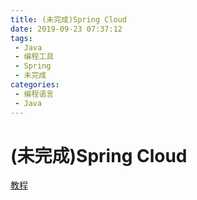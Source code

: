 ```yaml
---
title: (未完成)Spring Cloud
date: 2019-09-23 07:37:12
tags: 
 - Java
 - 编程工具
 - Spring
 - 未完成
categories: 
 - 编程语言
 - Java
---
```

# (未完成)Spring Cloud

[教程](https://mp.weixin.qq.com/s/ZH-3JK90mhnJPfdsYH2yDA)
